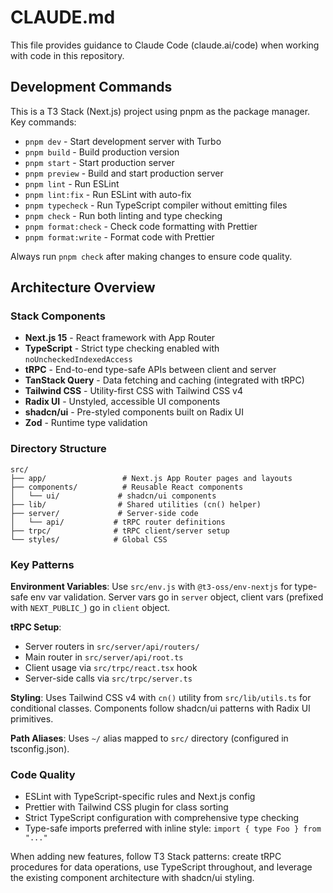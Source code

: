 # CLAUDE.md

This file provides guidance to Claude Code (claude.ai/code) when working with code in this repository.

## Development Commands

This is a T3 Stack (Next.js) project using pnpm as the package manager. Key commands:

- `pnpm dev` - Start development server with Turbo
- `pnpm build` - Build production version  
- `pnpm start` - Start production server
- `pnpm preview` - Build and start production server
- `pnpm lint` - Run ESLint
- `pnpm lint:fix` - Run ESLint with auto-fix
- `pnpm typecheck` - Run TypeScript compiler without emitting files
- `pnpm check` - Run both linting and type checking
- `pnpm format:check` - Check code formatting with Prettier
- `pnpm format:write` - Format code with Prettier

Always run `pnpm check` after making changes to ensure code quality.

## Architecture Overview

### Stack Components
- **Next.js 15** - React framework with App Router
- **TypeScript** - Strict type checking enabled with `noUncheckedIndexedAccess`
- **tRPC** - End-to-end type-safe APIs between client and server
- **TanStack Query** - Data fetching and caching (integrated with tRPC)
- **Tailwind CSS** - Utility-first CSS with Tailwind CSS v4
- **Radix UI** - Unstyled, accessible UI components 
- **shadcn/ui** - Pre-styled components built on Radix UI
- **Zod** - Runtime type validation

### Directory Structure
```
src/
├── app/                 # Next.js App Router pages and layouts
├── components/          # Reusable React components
│   └── ui/             # shadcn/ui components
├── lib/                # Shared utilities (cn() helper)
├── server/             # Server-side code
│   └── api/           # tRPC router definitions
├── trpc/              # tRPC client/server setup
└── styles/            # Global CSS
```

### Key Patterns

**Environment Variables**: Use `src/env.js` with `@t3-oss/env-nextjs` for type-safe env var validation. Server vars go in `server` object, client vars (prefixed with `NEXT_PUBLIC_`) go in `client` object.

**tRPC Setup**: 
- Server routers in `src/server/api/routers/`
- Main router in `src/server/api/root.ts` 
- Client usage via `src/trpc/react.tsx` hook
- Server-side calls via `src/trpc/server.ts`

**Styling**: Uses Tailwind CSS v4 with `cn()` utility from `src/lib/utils.ts` for conditional classes. Components follow shadcn/ui patterns with Radix UI primitives.

**Path Aliases**: Uses `~/` alias mapped to `src/` directory (configured in tsconfig.json).

### Code Quality
- ESLint with TypeScript-specific rules and Next.js config
- Prettier with Tailwind CSS plugin for class sorting
- Strict TypeScript configuration with comprehensive type checking
- Type-safe imports preferred with inline style: `import { type Foo } from "..."`

When adding new features, follow T3 Stack patterns: create tRPC procedures for data operations, use TypeScript throughout, and leverage the existing component architecture with shadcn/ui styling.